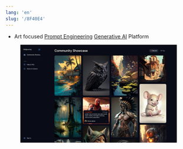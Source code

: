 ```yaml
---
lang: 'en'
slug: '/8F40E4'
---
```


- Art focused [Prompt Engineering](./../.././docs/pages/Prompt%20Engineering.md) [Generative AI](./../.././docs/pages/Generative%20AI.md) Platform


<figure>

![F59F47.png](./../.././docs/assets/F59F47.png)


</figure>

<head>
  <html lang="en-US"/>
</head>
